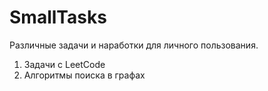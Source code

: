 # SmallTasks
Различные задачи и наработки для личного пользования.

1) Задачи с LeetCode
2) Алгоритмы поиска в графах